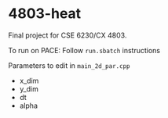 # 4803-heat

Final project for CSE 6230/CX 4803.


To run on PACE:
Follow `run.sbatch` instructions

Parameters to edit in `main_2d_par.cpp`
- x_dim
- y_dim
- dt
- alpha